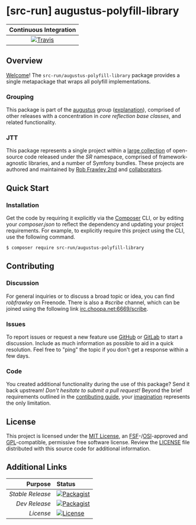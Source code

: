 # [src-run] augustus-polyfill-library

| Continuous Integration |
|:----------------------:|
| [![Travis](https://get.src.run/augustus-polyfill-library/travis_shield)](https://get.src.run/augustus-polyfill-library/travis) | 

## Overview

[Welcome](https://get.src.run/go/readme_welcome)!
The `src-run/augustus-polyfill-library` package provides
a single metapackage that wraps all polyfill implementations.

### Grouping

This package is part of the [augustus](https://get.src.run/augustus-polyfill-library/group)
group ([explanation](https://get.src.run/augustus-polyfill-library/group_explanation)),
comprised of other releases with a concentration in 
*core reflection base classes*,
and related functionality.

### JTT

This package represents a single project within a
[large collection](https://get.src.run/go/explore) of open-source code released
under the *SR* namespace, comprised of framework-agnostic libraries,
and a number of Symfony bundles. These projects are authored and maintained
by [Rob Frawley 2nd](https://get.src.run/rmf) and 
[collaborators](https://get.src.run/augustus-polyfill-library/github_collaborators).

## Quick Start

### Installation

Get the code by requiring it explicitly via the [Composer](https://getcomposer.com)
CLI, or by editing your *composer.json* to reflect the dependency and updating
your project requirements. For example, to explicitly require this project using
the CLI, use the following command.

```bash
$ composer require src-run/augustus-polyfill-library
```

## Contributing

### Discussion

For general inquiries or to discuss a broad topic or idea, you can find
*robfrawley* on Freenode. There is also a *#scribe* channel, which can
be joined using the following link
[irc.choopa.net:6669/scribe](irc://irc.choopa.net:6669/scribe).

### Issues

To report issues or request a new feature use
[GitHub](https://get.src.run/augustus-polyfill-library/github_issues)
or [GitLab](https://get.src.run/augustus-polyfill-library/gitlab_issues)
to start a discussion. Include as much information as possible to aid in
a quick resolution. Feel free to "ping" the topic if you don't get a
response within a few days.

### Code

You created additional functionality during the use of this package? Send
it back upstream! *Don't hesitate to submit a pull request!* Beyond the
brief requirements outlined in the
[contibuting guide](https://get.src.run/augustus-polyfill-library/contributing),
your [imagination](https://get.src.run/go/readme_imagination)
represents the only limitation.

## License

This project is licensed under the
[MIT License](https://get.src.run/go/mit), an
[FSF](https://get.src.run/go/fsf)-/[OSI](https://get.src.run/go/osi)-approved
and [GPL](https://get.src.run/go/gpl)-compatible, permissive free software
license. Review the
[LICENSE](https://get.src.run/augustus-polyfill-library/license)
file distributed with this source code for additional information.

## Additional Links

|       Purpose | Status        |
|--------------:|:--------------|
| *Stable Release*    | [![Packagist](https://get.src.run/augustus-polyfill-library/packagist_shield)](https://get.src.run/augustus-polyfill-library/packagist) |
| *Dev Release*    | [![Packagist](https://get.src.run/augustus-polyfill-library/packagist_pre_shield)](https://get.src.run/augustus-polyfill-library/packagist) |
| *License*    | [![License](https://get.src.run/augustus-polyfill-library/license_shield)](https://get.src.run/augustus-polyfill-library/license) |

